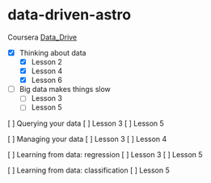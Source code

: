 # data-driven-astro

Coursera [Data_Drive](https://www.coursera.org/learn/data-driven-astronomy)


-[x] Thinking about data
    -[x] Lesson 2
    -[x] Lesson 4
    -[x] Lesson 6
  
-[ ] Big data makes things slow
    -[ ] Lesson 3
    -[ ] Lesson 5
        
[ ] Querying your data
    [ ] Lesson 3
    [ ] Lesson 5
  
[ ] Managing your data
    [ ] Lesson 3
    [ ] Lesson 4
  
[ ] Learning from data: regression
    [ ] Lesson 3
    [ ] Lesson 5
  
[ ] Learning from data: classification
    [ ] Lesson 5
